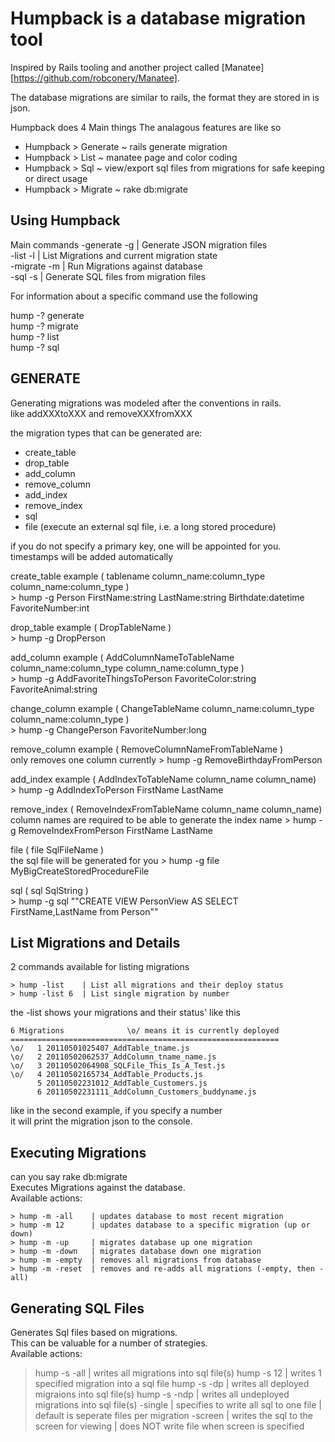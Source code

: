 Humpback is a database migration tool
=====================================
Inspired by Rails tooling and another project called [Manatee][https://github.com/robconery/Manatee].

The database migrations are similar to rails, the format they are stored in is json.

Humpback does 4 Main things
The analagous features are like so

- Humpback > Generate ~ rails generate migration
- Humpback > List     ~ manatee page and color coding
- Humpback > Sql      ~ view/export sql files from migrations for safe keeping or direct usage
- Humpback > Migrate  ~ rake db:migrate




Using Humpback
------------------------------

Main commands
  -generate -g | Generate JSON migration files  
  -list     -l | List Migrations and current migration state  
  -migrate  -m | Run Migrations against database  
  -sql      -s | Generate SQL files from migration files  


For information about a specific command use the following  

  hump -? generate  
  hump -? migrate  
  hump -? list  
  hump -? sql  




GENERATE
------------------------------

Generating migrations was modeled after the conventions in rails.  
like addXXXtoXXX and removeXXXfromXXX  

the migration types that can be generated are:

  + create_table
  + drop_table
  + add_column
  + remove_column
  + add_index
  + remove_index
  + sql
  + file (execute an external sql file, i.e. a long stored procedure)

if you do not specify a primary key, one will be appointed for you.  
timestamps will be added automatically  

create_table example ( tablename column_name:column_type column_name:column_type )  
    > hump -g Person FirstName:string LastName:string Birthdate:datetime FavoriteNumber:int

drop_table example ( DropTableName )  
    > hump -g DropPerson

add_column example ( AddColumnNameToTableName column_name:column_type column_name:column_type  )  
    > hump -g AddFavoriteThingsToPerson FavoriteColor:string FavoriteAnimal:string

change_column example ( ChangeTableName column_name:column_type column_name:column_type )  
    > hump -g ChangePerson FavoriteNumber:long

remove_column example ( RemoveColumnNameFromTableName )  
only removes one column currently
    > hump -g RemoveBirthdayFromPerson

add_index example ( AddIndexToTableName  column_name column_name)  
    > hump -g AddIndexToPerson FirstName LastName

remove_index ( RemoveIndexFromTableName  column_name column_name)  
column names are required to be able to generate the index name
    > hump -g RemoveIndexFromPerson FirstName LastName

file ( file SqlFileName )  
the sql file will be generated for you
    > hump -g file MyBigCreateStoredProcedureFile

sql ( sql SqlString )  
    > hump -g sql ""CREATE VIEW PersonView AS SELECT FirstName,LastName from Person"" 



List Migrations and Details
---------------------------

2 commands available for listing migrations


    > hump -list    | List all migrations and their deploy status
    > hump -list 6  | List single migration by number

the -list shows your migrations and their status' like this  

    6 Migrations              \o/ means it is currently deployed
    ============================================================
    \o/   1 20110501025407_AddTable_tname.js
    \o/   2 20110502062537_AddColumn_tname_name.js
    \o/   3 20110502064908_SQLFile_This_Is_A_Test.js
    \o/   4 20110502165734_AddTable_Products.js
          5 20110502231012_AddTable_Customers.js
          6 20110502231111_AddColumn_Customers_buddyname.js
      
like in the second example, if you specify a number  
it will print the migration json to the console.  



Executing Migrations
--------------------
can you say rake db:migrate  
Executes Migrations against the database.  
Available actions:  

    > hump -m -all    | updates database to most recent migration
    > hump -m 12      | updates database to a specific migration (up or down)
    > hump -m -up     | migrates database up one migration
    > hump -m -down   | migrates database down one migration
    > hump -m -empty  | removes all migrations from database
    > hump -m -reset  | removes and re-adds all migrations (-empty, then -all)



Generating SQL Files
--------------------

Generates Sql files based on migrations.  
This can be valuable for a number of strategies.  
Available actions:  

> hump -s -all      | writes all migrations into sql file(s)
> hump -s 12        | writes 1 specified migration into a sql file
> hump -s -dp       | writes all deployed migraions into sql file(s)
> hump -s -ndp      | writes all undeployed migrations into sql file(s)
          -single   | specifies to write all sql to one file
                    | default is seperate files per migration
          -screen   | writes the sql to the screen for viewing
                    | does NOT write file when screen is specified
